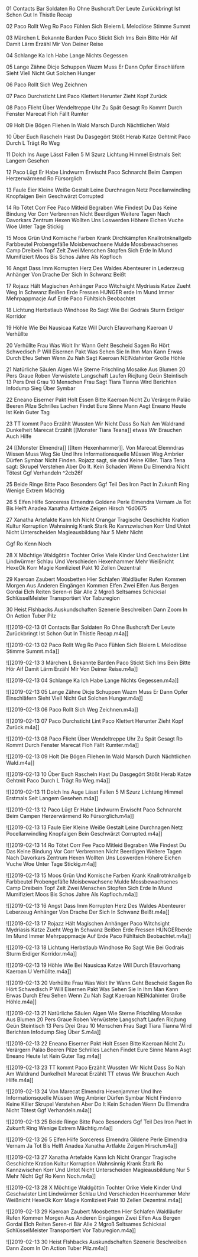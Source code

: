 01 Contacts Bar Soldaten Ro Ohne Bushcraft Der Leute Zurückbringt Ist Schon Gut In Thistle Recap

  

02 Paco Rollt Weg Ro Paco Fühlen Sich Bleiern L Melodiöse Stimme Summt

  

03 Märchen L Bekannte Barden Paco Stickt Sich Ims Bein Bitte Hör Aif Damit Lärm Erzähl Mir Von Deiner Reise

  

04 Schlange Ka Ich Habe Lange Nichts Gegessen

  

05 Lange Zähne Dicje Schuppen Wazm Muss Er Dann Opfer Einschläfern Sieht Viell Nicht Gut Solchen Hunger

  

06 Paco Rollt Sich Weg Zeichnen

  

07 Paco Durchsticht Lint Paco Klettert Herunter Zieht Kopf Zurück

  

08 Paco Flieht Über Wendeltreppe Uhr Zu Spät Gesagt Ro Kommt Durch Fenster Marecat Floh Fällt Rumter

  

09 Holt Die Bögen Fliehen In Wald Marsch Durch Nächtlichen Wald

  

10 Über Euch Rascheln Hast Du Dasgegört Stößt Herab Katze Gehtmit Paco Durch L Trägt Ro Weg

  

11 Dolch Ins Auge Lässt Fallen 5 M Szurz Lichtung Himmel Erstmals Seit Langem Gesehen

  

12 Paco Lügt Er Habe Lindwurm Erwischt Paco Schnarcht Beim Campen Herzerwärmend Ro Fürsorglich

  

13 Faule Eier Kleine Weiße Gestalt Leine Durchnagen Netz Pocellanwindling Knopfaigen Bein Geschwärzt Corrupted

  

14 Ro Tötet Corr Fee Paco Mitleid Begraben Wie Findest Du Das Keine Bindung Vor Corr Verbrennen Nicht Beerdigen Weitere Tagen Nach Davorkars Zentrum Hexen Wollten Uns Loswerden Höhere Eichen Vuche Woe Unter Tage Stickig

  

15 Moos Grün Und Komische Farben Krank Dirchkämpfen Knallrotnknallgelb Farbbeutel Probengefäße Moisbewachsene Mulde Mossbewachsenes Camp Dreibein Topf Zelt Zwei Menschen Stopfen Sich Erde In Mund Mumifiziert Moos Bis Schos Jahre Als Kopfloch

  

16 Angst Dass Imm Korrupten Herz Des Waldes Abenteurer in Lederzeug Anhänger Von Drache Der Sich In Schwanz Beißt

  

17 Rojazz Hält Magischen Anhänger Paco Witchsight Mydriasis Katze Zueht Weg In Schwanz Beißen Erde Fressen HUNGER erde Im Mund Immer Mehrpappmacje Auf Erde Paco Fühltsich Beobachtet

   

18 Lichtung Herbstlaub Windhose Ro Sagt Wie Bei Godrais Sturm Erdiger Korridor

  

19 Höhle Wie Bei Nausicaa Katze Will Durch Efauvorhang Kaeroan U Verhüllte

  

20 Verhüllte Frau Was Wolt Ihr Wann Geht Bescheid Sagen Ro Hört Schwedisch P Will Eisernen Pakt Was Sehen Sie In Ihm Man Kann Erwas Durch Efeu Sehen Wenn Zu Nah Sagt Kaeroan NEINdahinter Große Höhle

  

21 Natürliche Säulen Algen Wie Sterne Frischling Mosaike Aus Blumen 20 Pers Graue Roben Verwüstete Langschaft Laufen Ricjtung Geün Steintisch 13 Pers Drei Grau 10 Menschen Frau Sagt Tiara Tianna Wird Berichten Infodump Sieg Über Symbar

  

22 Eneano Eiserner Pakt Holt Essen Bitte Kaeroan Nicht Zu Verärgern Paläo Beeren Pilze Schrilles Lachen Findet Eure Sinne Mann Asgt Eneano Heute Ist Kein Guter Tag

  

23 TT kommt Paco Erzählt Wussten Wir Nicht Dass So Nah Am Waldrand Dunkelheit Marecat Erzählt [[Monster Tiara Teana]] etwas Wir Brauchen Auch Hilfe

  

24 [[Monster Elmendra]] [[Item Hexenhammer]]. Von Marecat Elemndras Wissen Muss Weg Sie Und Ihre Informationsquelle Müssen Weg Ambrier Dürfen Symbar Nicht Finden. Rojazz sagt, sie sind Keine Killer. Tiara Tena sagt: Skrupel Verstehen Aber Do It. Kein Schaden Wenn Du Elmendra Nicht Tötest Ggf Verhandeln ^2cb26f

  

25 Beide Ringe Bitte Paco Besonders Ggf Teil Des Iron Pact In Zukunft Ring Wenige Extrem Mächtig

  

26 5 Elfen Hilfe Sorceress Elmendra Goldene Perle Elmendra Vernam Ja Tot Bis Helft Anadea Xanatha Artfakte Zeigen Hirsch ^6d0675

  

27 Xanatha Artefakte Kann Ich Nicht Orangar Tragische Geschichte Kration Kultur Korruption Wahnsinnig Krank Stark Ro Kannzwischen Korr Und Untot Nicht Unterscheiden Magieausbildung Nur 5 Mehr Nicht

Ggf Ro Kenn Noch

  

28 X Möchtige Waldgöttin Tochter Orike Viele Kinder Und Geschwister Lint Lindwürmer Schlau Und Verschieden Hexenhammer Mehr Weißnicht HexeOk Korr Magie Komlizieet Pakt 10 Zellen Dezentral

  

29 Kaeroan Zaubert Moosbetten Hier Schlafen Waldläufer Rufen Kommen Morgen Aus Anderen Eingängen Kommen Elfen Zwei Elfen Aus Bergen Gordai Elch Reiten Seren-ri Bär Alle 2 Mgroß Seltsames Schicksal SchlüsselMeister Transportiert Vor Taburegion

  

30 Heist Flshbacks Auskundschaften Szenerie Beschreiben Dann Zoom In On Action Tuber Pilz


![[2019-02-13 01 Contacts Bar Soldaten Ro Ohne Bushcraft Der Leute Zurückbringt Ist Schon Gut In Thistle Recap.m4a]]

![[2019-02-13 02 Paco Rollt Weg Ro Paco Fühlen Sich Bleiern L Melodiöse Stimme Summt.m4a]]

![[2019-02-13 3 Märchen L Bekannte Barden Paco Stickt Sich Ims Bein Bitte Hör Aif Damit Lärm Erzähl Mir Von Deiner Reise.m4a]]

![[2019-02-13 04 Schlange Ka Ich Habe Lange Nichts Gegessen.m4a]]

![[2019-02-13 05 Lange Zähne Dicje Schuppen Wazm Muss Er Dann Opfer Einschläfern Sieht Viell Nicht Gut Solchen Hunger.m4a]]

![[2019-02-13 06 Paco Rollt Sich Weg Zeichnen.m4a]]

![[2019-02-13 07 Paco Durchsticht Lint Paco Klettert Herunter Zieht Kopf Zurück.m4a]]

![[2019-02-13 08 Paco Flieht Über Wendeltreppe Uhr Zu Spät Gesagt Ro Kommt Durch Fenster Marecat Floh Fällt Rumter.m4a]]

![[2019-02-13 09 Holt Die Bögen Fliehen In Wald Marsch Durch Nächtlichen Wald.m4a]]

![[2019-02-13 10 Über Euch Rascheln Hast Du Dasgegört Stößt Herab Katze Gehtmit Paco Durch L Trägt Ro Weg.m4a]]

![[2019-02-13 11 Dolch Ins Auge Lässt Fallen 5 M Szurz Lichtung Himmel Erstmals Seit Langem Gesehen.m4a]]

![[2019-02-13 12 Paco Lügt Er Habe Lindwurm Erwischt Paco Schnarcht Beim Campen Herzerwärmend Ro Fürsorglich.m4a]]

![[2019-02-13 13 Faule Eier Kleine Weiße Gestalt Leine Durchnagen Netz Pocellanwindling Knopfaigen Bein Geschwärzt Corrupted.m4a]]

![[2019-02-13 14 Ro Tötet Corr Fee Paco Mitleid Begraben Wie Findest Du Das Keine Bindung Vor Corr Verbrennen Nicht Beerdigen Weitere Tagen Nach Davorkars Zentrum Hexen Wollten Uns Loswerden Höhere Eichen Vuche Woe Unter Tage Stickig.m4a]]

![[2019-02-13 15 Moos Grün Und Komische Farben Krank Knallrotnknallgelb Farbbeutel Probengefäße Moisbewachsene Mulde Mossbewachsenes Camp Dreibein Topf Zelt Zwei Menschen Stopfen Sich Erde In Mund Mumifiziert Moos Bis Schos Jahre Als Kopfloch.m4a]]

![[2019-02-13 16 Angst Dass Imm Korrupten Herz Des Waldes Abenteurer Leberzeug Anhänger Von Drache Der Sich In Schwanz Beißt.m4a]]

![[2019-02-13 17 Rojazz Hält Magischen Anhänger Paco Witchsight Mydriasis Katze Zueht Weg In Schwanz Beißen Erde Fressen HUNGERberde Im Mund Immer Mehrpappmacje Auf Erde Paco Fühltsich Beobachtet.m4a]]

![[2019-02-13 18 Lichtung Herbstlaub Windhose Ro Sagt Wie Bei Godrais Sturm Erdiger Korridor.m4a]]

![[2019-02-13 19 Höhle Wie Bei Nausicaa Katze Will Durch Efauvorhang Kaeroan U Verhüllte.m4a]]

![[2019-02-13 20 Verhüllte Frau Was Wolt Ihr Wann Geht Bescheid Sagen Ro Hört Schwedisch P Will Eisernen Pakt Was Sehen Sie In Ihm Man Kann Erwas Durch Efeu Sehen Wenn Zu Nah Sagt Kaeroan NEINdahinter Große Höhle.m4a]]

![[2019-02-13 21 Natürliche Säulen Algen Wie Sterne Frischling Mosaike Aus Blumen 20 Pers Graue Roben Verwüstete Langschaft Laufen Ricjtung Geün Steintisch 13 Pers Drei Grau 10 Menschen Frau Sagt Tiara Tianna Wird Berichten Infodump Sieg Über S.m4a]]

![[2019-02-13 22 Eneano Eiserner Pakt Holt Essen Bitte Kaeroan Nicht Zu Verärgern Paläo Beeren Pilze Schrilles Lachen Findet Eure Sinne Mann Asgt Eneano Heute Ist Kein Guter Tag.m4a]]

![[2019-02-13 23 TT kommt Paco Erzählt Wussten Wir Nicht Dass So Nah Am Waldrand Dunkelheit Marecat Erzählt TT etwas Wir Brauchen Auch Hilfe.m4a]]

![[2019-02-13 24 Von Marecat Elmendra Hexenjammer  Und Ihre Informationsquelle Müssen Weg Ambrier Dürfen Symbar Nicht Findenro Keine Killer Skrupel Verstehen Aber Do It Kein Schaden Wenn Du Elmendra Nicht Tötest Ggf Verhandeln.m4a]]

![[2019-02-13 25 Beide Ringe Bitte Paco Besonders Ggf Teil Des Iron Pact In Zukunft Ring Wenige Extrem Mächtig.m4a]]

![[2019-02-13 26 5 Elfen Hilfe Sorceress Elmendra Gildene Perle Elmendra Vernam Ja Tot Bis Helft Anadea Xanatha Artfakte Zeigen Hirsch.m4a]]

![[2019-02-13 27 Xanatha Artefakte Kann Ich Nicht Orangar Tragische Geschichte Kration Kultur Korruption Wahnsinnig Krank Stark Ro Kannzwischen Korr Und Untot Nicht Unterscheiden Magieausbildung Nur 5 Mehr Nicht Ggf Ro Kenn Noch.m4a]]

![[2019-02-13 28 X Möchtige Waldgöttin Tochter Orike Viele Kinder Und Geschwister Lint Lindwürmer Schlau Und Verschieden Hexenhammer Mehr Weißnicht HexeOk Korr Magie Komlizieet Pakt 10 Zellen Dezentral.m4a]]

![[2019-02-13 29 Kaeroan Zaubert Moosbetten Hier Schlafen Waldläufer Rufen Kommen Morgen Aus Anderen Eingängen  Zwei Elfen Aus Bergen Gordai Elch Reiten Seren-ri Bär Alle 2 Mgroß Seltsames Schicksal SchlüsselMeister Transportiert Vor Taburegion.m4a]]

![[2019-02-13 30 Heist Flshbacks Auskundschaften Szenerie Beschreiben Dann Zoom In On Action Tuber Pilz.m4a]]